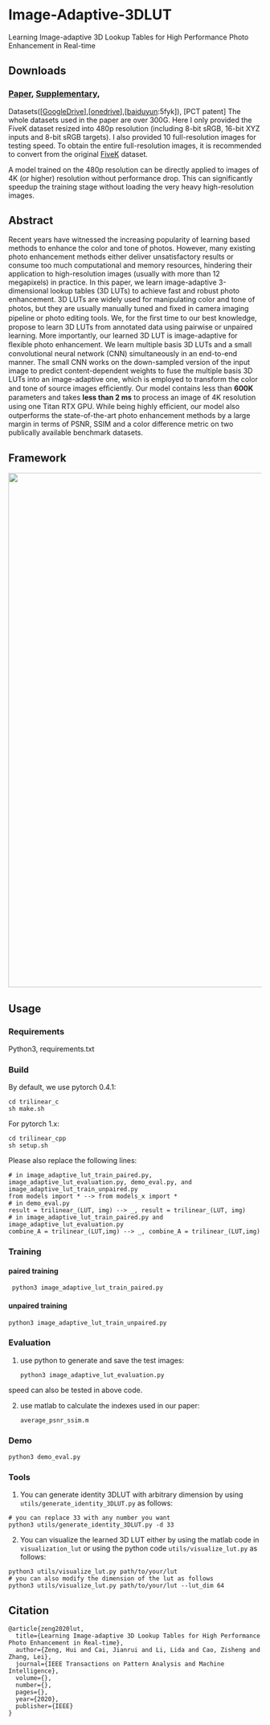# Image-Adaptive-3DLUT
Learning Image-adaptive 3D Lookup Tables for High Performance Photo Enhancement in Real-time

## Downloads
### [Paper](https://www4.comp.polyu.edu.hk/~cslzhang/paper/PAMI_LUT.pdf), [Supplementary](https://www4.comp.polyu.edu.hk/~cslzhang/paper/Supplement_LUT.pdf),
Datasets([[GoogleDrive](https://drive.google.com/drive/folders/1Y1Rv3uGiJkP6CIrNTSKxPn1p-WFAc48a?usp=sharing)],[[onedrive](https://connectpolyu-my.sharepoint.com/:f:/g/personal/16901447r_connect_polyu_hk/EqNGuQUKZe9Cv3fPG08OmGEBbHMUXey2aU03E21dFZwJyg?e=QNCMMZ)],[[baiduyun](https://pan.baidu.com/s/1CsQRFsEPZCSjkT3Z1X_B1w):5fyk]), [PCT patent]
The whole datasets used in the paper are over 300G. Here I only provided the FiveK dataset resized into 480p resolution (including 8-bit sRGB, 
16-bit XYZ inputs and 8-bit sRGB targets). I also provided 10 full-resolution images for testing speed. To obtain the entire full-resolution 
images, it is recommended to convert from the original [FiveK](https://data.csail.mit.edu/graphics/fivek/) dataset.

A model trained on the 480p resolution can be directly applied to images of 4K (or higher) resolution without performance drop. This can significantly speedup the training stage without loading the very heavy high-resolution images.

## Abstract
Recent years have witnessed the increasing popularity of learning based methods to enhance the color and tone of photos. 
However, many existing photo enhancement methods either deliver unsatisfactory results or consume too much computational and memory resources, 
hindering their application to high-resolution images (usually with more than 12 megapixels) in practice. In this paper, we learn image-adaptive 
3-dimensional lookup tables (3D LUTs) to achieve fast and robust photo enhancement. 3D LUTs are widely used for manipulating color and tone of photos, 
but they are usually manually tuned and ﬁxed in camera imaging pipeline or photo editing tools. We, for the ﬁrst time to our best knowledge, propose to 
learn 3D LUTs from annotated data using pairwise or unpaired learning. More importantly, our learned 3D LUT is image-adaptive for ﬂexible photo enhancement. 
We learn multiple basis 3D LUTs and a small convolutional neural network (CNN) simultaneously in an end-to-end manner. The small CNN works on the down-sampled 
version of the input image to predict content-dependent weights to fuse the multiple basis 3D LUTs into an image-adaptive one, which is employed to transform 
the color and tone of source images efﬁciently. Our model contains less than **600K** parameters and takes **less than 2 ms** to process an image of 4K resolution 
using one Titan RTX GPU. While being highly efﬁcient, our model also outperforms the state-of-the-art photo enhancement methods by a large margin in terms of PSNR, 
SSIM and a color difference metric on two publically available benchmark datasets.

## Framework
<img src="figures/framework2.png" width="1024px"/>

## Usage

### Requirements
Python3, requirements.txt

### Build
By default, we use pytorch 0.4.1:

    cd trilinear_c
    sh make.sh

For pytorch 1.x:

    cd trilinear_cpp
    sh setup.sh

Please also replace the following lines:
```
# in image_adaptive_lut_train_paired.py, image_adaptive_lut_evaluation.py, demo_eval.py, and image_adaptive_lut_train_unpaired.py
from models import * --> from models_x import *
# in demo_eval.py
result = trilinear_(LUT, img) --> _, result = trilinear_(LUT, img)
# in image_adaptive_lut_train_paired.py and image_adaptive_lut_evaluation.py
combine_A = trilinear_(LUT,img) --> _, combine_A = trilinear_(LUT,img)
```

### Training
#### paired training
     python3 image_adaptive_lut_train_paired.py
#### unpaired training
    python3 image_adaptive_lut_train_unpaired.py

### Evaluation
1. use python to generate and save the test images:

       python3 image_adaptive_lut_evaluation.py

speed can also be tested in above code.

2. use matlab to calculate the indexes used in our paper:

       average_psnr_ssim.m

### Demo

    python3 demo_eval.py

### Tools
1. You can generate identity 3DLUT with arbitrary dimension by using `utils/generate_identity_3DLUT.py` as follows:

```
# you can replace 33 with any number you want
python3 utils/generate_identity_3DLUT.py -d 33
```

2. You can visualize the learned 3D LUT either by using the matlab code in `visualization_lut` or using the python code `utils/visualize_lut.py` as follows:

```
python3 utils/visualize_lut.py path/to/your/lut
# you can also modify the dimension of the lut as follows
python3 utils/visualize_lut.py path/to/your/lut --lut_dim 64
```

## Citation
```
@article{zeng2020lut,
  title={Learning Image-adaptive 3D Lookup Tables for High Performance Photo Enhancement in Real-time},
  author={Zeng, Hui and Cai, Jianrui and Li, Lida and Cao, Zisheng and Zhang, Lei},
  journal={IEEE Transactions on Pattern Analysis and Machine Intelligence},
  volume={},
  number={},
  pages={},
  year={2020},
  publisher={IEEE}
}
```

